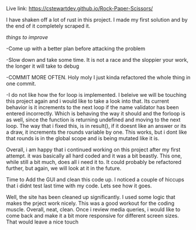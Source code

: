 Live link: https://cstewartdev.github.io/Rock-Paper-Scissors/

I have shaken off a lot of rust in this project. I made my first solution and by the end of it completely scraped it.

*things to improve*

-Come up with a better plan before attacking the problem

-Slow down and take some time. It is not a race and the sloppier your work, the longer it will take to debug

-COMMIT MORE OFTEN. Holy moly I just kinda refactored the whole thing in one commit. 

-I do not like how the for loop is implemented. I beleive we will be touching this project again and i would like to take a look into that. Its current behavior is it increments to the next loop if the name validator has been entered incorrectly. Which is behaving the way it should and the forloop is as well, since the function is returning undefined and moving to the next loop. The way that i fixed this, is in result(), if it doesnt like an answer or its a draw, it increments the rounds variable by one. This works, but i dont like that rounds is in the global scope and is being mutated like it is. 

Overall, i am happy that i continued working on this project after my first attempt. it was basically all hard coded and it was a bit beastly. This one, while still a bit much, does all i need it to. It could probably be refactored further, but again, we will look at it in the future.


Time to Add the GUI and clean this code up. I noticed a couple of hiccups that i didnt test last time with my code. Lets see how it goes.

Well, the site has been cleaned up significantly. I used some logic that makes the prject work nicely. This was a good workout for the coding muscle. Overall, neat, clean. Once i review media queries, i would like to come back and make it a bit more responsive for different screen sizes. That would leave a nice touch
